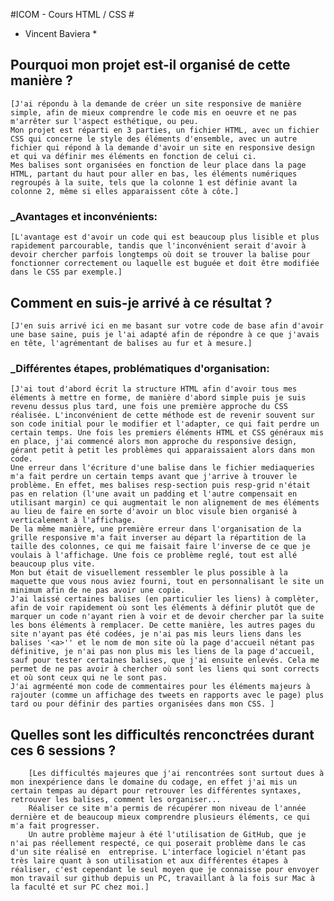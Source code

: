 #ICOM - Cours HTML / CSS #

* Vincent Baviera * 

## Pourquoi mon projet est-il organisé de cette manière ?
	
	[J'ai répondu à la demande de créer un site responsive de manière simple, afin de mieux comprendre le code mis en oeuvre et ne pas m'arrêter sur l'aspect esthétique, ou peu.
	Mon projet est réparti en 3 parties, un fichier HTML, avec un fichier CSS qui concerne le style des éléments d'ensemble, avec un autre fichier qui répond à la demande d'avoir un site en responsive design et qui va définir mes éléments en fonction de celui ci.
	Mes balises sont organisées en fonction de leur place dans la page HTML, partant du haut pour aller en bas, les éléments numériques regroupés à la suite, tels que la colonne 1 est définie avant la colonne 2, même si elles apparaissent côte à côte.]

### _Avantages et inconvénients:
		
	[L'avantage est d'avoir un code qui est beaucoup plus lisible et plus rapidement parcourable, tandis que l'inconvénient serait d'avoir à devoir chercher parfois longtemps où doit se trouver la balise pour fonctionner correctement ou laquelle est buguée et doit être modifiée dans le CSS par exemple.]

## Comment en suis-je arrivé à ce résultat ?
	
	[J'en suis arrivé ici en me basant sur votre code de base afin d'avoir une base saine, puis je l'ai adapté afin de répondre à ce que j'avais en tête, l'agrémentant de balises au fur et à mesure.]

### _Différentes étapes, problématiques d'organisation:

	[J'ai tout d'abord écrit la structure HTML afin d'avoir tous mes éléments à mettre en forme, de manière d'abord simple puis je suis revenu dessus plus tard, une fois une première approche du CSS réalisée. L'inconvénient de cette méthode est de revenir souvent sur son code initial pour le modifier et l'adapter, ce qui fait perdre un certain temps. Une fois les premiers éléments HTML et CSS généraux mis en place, j'ai commencé alors mon approche du responsive design, gérant petit à petit les problèmes qui apparaissaient alors dans mon code.
	Une erreur dans l'écriture d'une balise dans le fichier mediaqueries m'a fait perdre un certain temps avant que j'arrive à trouver le problème. En effet, mes balises resp-section puis resp-grid n'était pas en relation (l'une avait un padding et l'autre compensait en utilisant margin) ce qui augmentait le non alignement de mes éléments au lieu de faire en sorte d'avoir un bloc visule bien organisé à verticalement à l'affichage.
	De la même manière, une première erreur dans l'organisation de la grille responsive m'a fait inverser au départ la répartition de la taille des colonnes, ce qui me faisait faire l'inverse de ce que je voulais à l'affichage. Une fois ce problème reglé, tout est allé beaucoup plus vite.
	Mon but était de visuellement ressembler le plus possible à la maquette que vous nous aviez fourni, tout en personnalisant le site un minimum afin de ne pas avoir une copie.
	J'ai laissé certaines balises (en particulier les liens) à complèter, afin de voir rapidement où sont les éléments à définir plutôt que de marquer un code n'ayant rien à voir et de devoir chercher par la suite les bons éléments à remplacer. De cette manière, les autres pages du site n'ayant pas été codées, je n'ai pas mis leurs liens dans les balises '<a>'' et le nom de mon site où la page d'accueil nétant pas définitive, je n'ai pas non plus mis les liens de la page d'accueil, sauf pour tester certaines balises, que j'ai ensuite enlevés. Cela me permet de ne pas avoir à chercher où sont les liens qui sont corrects et où sont ceux qui ne le sont pas.
	J'ai agrméenté mon code de commentaires pour les éléments majeurs à rajouter (comme un affichage des tweets en rapports avec le page) plus tard ou pour définir des parties organisées dans mon CSS. ]

## Quelles sont les difficultés renconctrées durant ces 6 sessions ?

		[Les difficultés majeures que j'ai rencontrées sont surtout dues à mon inexpérience dans le domaine du codage, en effet j'ai mis un certain tempas au départ pour retrouver les différentes syntaxes, retrouver les balises, comment les organiser...
		Réaliser ce site m'a permis de récupérer mon niveau de l'année dernière et de beaucoup mieux comprendre plusieurs éléments, ce qui m'a fait progresser. 
		Un autre problème majeur à été l'utilisation de GitHub, que je n'ai pas réellement respecté, ce qui poserait problème dans le cas d'un site réalisé en  entreprise. L'interface logiciel n'étant pas très laire quant à son utilisation et aux différentes étapes à réaliser, c'est cependant le seul moyen que je connaisse pour envoyer mon travail sur github depuis un PC, travaillant à la fois sur Mac à la faculté et sur PC chez moi.]